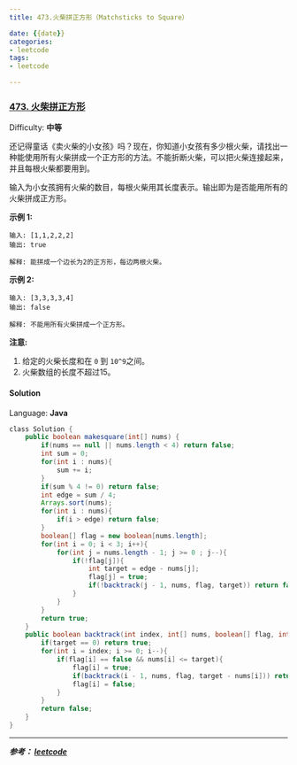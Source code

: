 ```yaml
---
title: 473.火柴拼正方形（Matchsticks to Square）

date: {{date}}
categories:
- leetcode
tags:
- leetcode

---
```

### [473\. 火柴拼正方形](https://leetcode-cn.com/problems/matchsticks-to-square/)

Difficulty: **中等**


还记得童话《卖火柴的小女孩》吗？现在，你知道小女孩有多少根火柴，请找出一种能使用所有火柴拼成一个正方形的方法。不能折断火柴，可以把火柴连接起来，并且每根火柴都要用到。

输入为小女孩拥有火柴的数目，每根火柴用其长度表示。输出即为是否能用所有的火柴拼成正方形。

**示例 1:**

```
输入: [1,1,2,2,2]
输出: true

解释: 能拼成一个边长为2的正方形，每边两根火柴。
```

**示例 2:**

```
输入: [3,3,3,3,4]
输出: false

解释: 不能用所有火柴拼成一个正方形。
```

**注意:**

1.  给定的火柴长度和在 `0` 到 `10^9`之间。
2.  火柴数组的长度不超过15。


#### Solution

Language: **Java**

```java
​class Solution {
    public boolean makesquare(int[] nums) {
        if(nums == null || nums.length < 4) return false;
        int sum = 0;
        for(int i : nums){
            sum += i;
        }
        if(sum % 4 != 0) return false;
        int edge = sum / 4;
        Arrays.sort(nums);
        for(int i : nums){
            if(i > edge) return false;
        }
        boolean[] flag = new boolean[nums.length];
        for(int i = 0; i < 3; i++){
            for(int j = nums.length - 1; j >= 0 ; j--){
                if(!flag[j]){
                    int target = edge - nums[j];
                    flag[j] = true;
                    if(!backtrack(j - 1, nums, flag, target)) return false;
                }
            }
        }
        return true;
    }
    public boolean backtrack(int index, int[] nums, boolean[] flag, int target){
        if(target == 0) return true;
        for(int i = index; i >= 0; i--){
            if(flag[i] == false && nums[i] <= target){
                flag[i] = true;
                if(backtrack(i - 1, nums, flag, target - nums[i])) return true;
                flag[i] = false;
            }
        }
        return false; 
    }
}
```

---
***参考：
[leetcode](https://leetcode-cn.com/problems/matchsticks-to-square/)***
